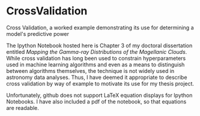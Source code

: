# CrossValidation
Cross Validation, a worked example demonstrating its use for determining a model's predictive power

The Ipython Notebook hosted here is Chapter 3 of my doctoral dissertation entitled *Mapping the Gamma-ray Distributions of the Magellanic Clouds*. While cross validation has long been used to constrain hyperparameters used in machine learning algorithms and even as a means to distinguish between algorithms themselves, the technique is not widely used in astronomy data analyses. Thus, I have deemed it appropriate to describe cross validation by way of example to motivate its use for my thesis project.

Unfortunately, github does not support LaTeX equation displays for Ipython Notebooks. I have also included a pdf of the notebook, so that equations are readable.
